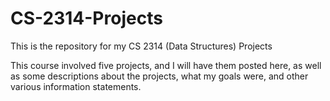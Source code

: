 # CS-2314-Projects
This is the repository for my CS 2314 (Data Structures) Projects

This course involved five projects, and I will have them posted here, as well as some descriptions about the projects, what my goals were, and other various information statements.
